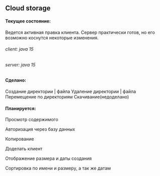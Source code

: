 <h2>Cloud storage</h2>

<h4>Текущее состояние:</h4>
Ведется активная правка клиента. Сервер практически готов, но его возможно коснутся некоторые изменения.





<h6>client: java 15</h6>
<h6>server: java 15</h6>

<h4>Сделано:</h4>
Создание директории | файла
Удаление директории | файла
Перемещение по директориям
Скачивание(недоделано)

<h4>Планируется:</h4>

Просмотр содержимого

Авторизация через базу данных

Копирование


Доделать клиент

Отображение размера и даты создания

Сортировка по имени и размеру, а так же датам